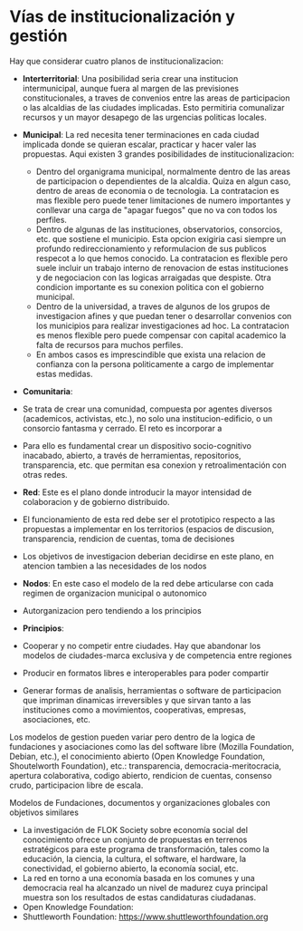 
# Vías de institucionalización y gestión 



Hay que considerar cuatro planos de institucionalizacion:

* **Interterritorial**: Una posibilidad seria crear una institucion intermunicipal, aunque fuera al margen de las previsiones constitucionales, a traves de convenios entre las areas de participacion o las alcaldias de las ciudades implicadas. Esto permitiria comunalizar recursos y un mayor desapego de las urgencias politicas locales.
* **Municipal**: La red necesita tener terminaciones en cada ciudad implicada donde se quieran escalar, practicar y hacer valer las propuestas. Aqui existen 3 grandes posibilidades de institucionalizacion:
  * Dentro del organigrama municipal, normalmente dentro de las areas de participacion o dependientes de la alcaldia. Quiza en algun caso, dentro de areas de economia o de tecnologia. La contratacion es mas flexible pero puede tener limitaciones de numero importantes y conllevar una carga de "apagar fuegos" que no va con todos los perfiles.
  * Dentro de algunas de las instituciones, observatorios, consorcios, etc. que sostiene el municipio. Esta opcion exigiria casi siempre un profundo redireccionamiento y reformulacion de sus publicos respecot a lo que hemos conocido. La contratacion es flexible pero suele incluir un trabajo interno de renovacion de estas instituciones y de negociacion con las logicas arraigadas que despiste. Otra condicion importante es su conexion politica con el gobierno municipal.
  * Dentro de la universidad, a traves de algunos de los grupos de investigacion afines y que puedan tener o desarrollar convenios con los municipios para realizar investigaciones ad hoc. La contratacion es menos flexible pero puede compensar con capital academico la falta de recursos para muchos perfiles.
  * En ambos casos es imprescindible que exista una relacion de confianza con la persona politicamente a cargo de implementar estas medidas.
* **Comunitaria**:
 * Se trata de crear una comunidad, compuesta por agentes diversos (academicos, activistas, etc.), no solo una institucion-edificio, o un consorcio fantasma y cerrado. El reto es incorporar a 
 * Para ello es fundamental crear un dispositivo socio-cognitivo inacabado, abierto, a través de herramientas, repositorios, transparencia, etc. que permitan esa conexion y retroalimentación con otras redes.


* **Red**: Este es el plano donde introducir la mayor intensidad de colaboracion y de gobierno distribuido.
 * El funcionamiento de esta red debe ser el prototipico respecto a las propuestas a implementar en los territorios (espacios de discusion, transparencia, rendicion de cuentas, toma de decisiones
 * Los objetivos de investigacion deberian decidirse en este plano, en atencion tambien a las necesidades de los nodos
* **Nodos**: En este caso el modelo de la red debe articularse con cada regimen de organizacion  municipal o autonomico
 * Autorganizacion pero tendiendo a los principios
* **Principios**:
 * Cooperar y no competir entre ciudades. Hay que abandonar los modelos de ciudades-marca exclusiva y de competencia entre regiones
 * Producir en formatos libres e interoperables para poder compartir
 * Generar formas de analisis, herramientas o software de participacion que impriman dinamicas irreversibles y que sirvan tanto a las instituciones como a movimientos, cooperativas, empresas, asociaciones, etc.

Los modelos de gestion pueden variar pero dentro de la logica de fundaciones y asociaciones como las del software libre (Mozilla Foundation, Debian, etc.), el conocimiento abierto (Open Knowledge Foundation, Shoutelworth Foundation), etc.: transparencia, democracia-meritocracia, apertura colaborativa, codigo abierto, rendicion de cuentas, consenso crudo, participacion libre de escala.

Modelos de Fundaciones, documentos y organizaciones globales con objetivos similares

* La investigación de FLOK Society sobre economía social del conocimiento ofrece un conjunto de propuestas en terrenos estratégicos para este programa de transformación, tales como la educación, la ciencia, la cultura, el software, el hardware, la conectividad, el gobierno abierto, la economía social, etc. 
* La red en torno a una economía basada en los comunes y una democracia real ha alcanzado un nivel de madurez cuya principal muestra son los resultados de estas candidaturas ciudadanas.
* Open Knowledge Foundation: 
* Shuttleworth Foundation: https://www.shuttleworthfoundation.org 


